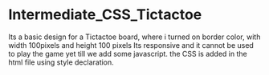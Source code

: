 # Intermediate_CSS_Tictactoe
Its a basic design for a Tictactoe board, where i turned on border color, with width 100pixels and height 100 pixels
Its responsive and it cannot be used to play the game yet till we add some javascript.
the CSS is added in the html file using style declaration.
